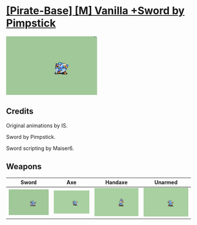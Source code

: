 # [\[Pirate-Base\] \[M\] Vanilla +Sword by Pimpstick](./)
 

<img src="./1.%20Sword/Sword_000.png" alt="[Pirate-Base] [M] Vanilla +Sword by Pimpstick standing" />

## Credits

Original animations by IS.

Sword by Pimpstick.

Sword scripting by Maiser6.

## Weapons
 

|Sword |Axe |Handaxe |Unarmed |
|  :---: | :---: | :---: | :---: |
| <img alt="Sword animation" src="./1.%20Sword/Sword.gif" /> | <img alt="Axe animation" src="./3.%20Axe/Axe.gif" /> | <img alt="Handaxe animation" src="./4.%20Handaxe/Handaxe.gif" /> | <img alt="Unarmed animation" src="./8.%20Unarmed/Unarmed.gif" /> |
